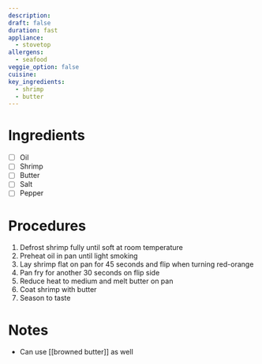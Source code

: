 ```yaml
---
description: 
draft: false
duration: fast
appliance:
  - stovetop
allergens:
  - seafood
veggie_option: false
cuisine:
key_ingredients:
  - shrimp
  - butter
---
```

# Ingredients
- [ ] Oil
- [ ] Shrimp
- [ ] Butter
- [ ] Salt
- [ ] Pepper
# Procedures
1. Defrost shrimp fully until soft at room temperature
2. Preheat oil in pan until light smoking
3. Lay shrimp flat on pan for 45 seconds and flip when turning red-orange
4. Pan fry for another 30 seconds on flip side
5. Reduce heat to medium and melt butter on pan
6. Coat shrimp with butter
7. Season to taste
# Notes
- Can use [[browned butter]] as well